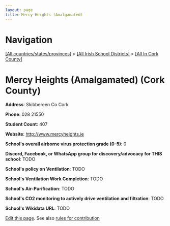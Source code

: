 ```yaml
---
layout: page
title: Mercy Heights (Amalgamated)
---
```

# Navigation

[[All countries/states/provinces]](../../..) > [[All Irish School Districts]](../..) > [[All In Cork County]](..)

# Mercy Heights (Amalgamated) (Cork County)

**Address**: Skibbereen Co Cork

**Phone**: 028 21550

**Student Count**: 407

**Website**: <http://www.mercyheights.ie>

**School's overall airborne virus protection grade (0-5)**: 0

**Discord, Facebook, or WhatsApp group for discovery/advocacy for THIS school**: TODO

**School's policy on Ventilation**: TODO

**School's Ventilation Work Completion**: TODO

**School's Air-Purification**: TODO

**School's CO2 monitoring to actively drive ventilation and filtration**: TODO

**School's Wikidata URL**: TODO


[Edit this page](https://github.com/ventilate-schools/Ireland/edit/main/./Cork_County/Mercy_Heights_(Amalgamated).md). See also [rules for contribution](../../../contribution-rules/)